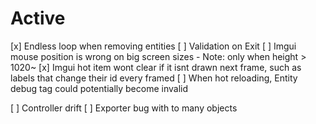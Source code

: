 

# Active

[x] Endless loop when removing entities
[ ] Validation on Exit
[ ] Imgui mouse position is wrong on big screen sizes - Note: only when height > 1020~
[x] Imgui hot item wont clear if it isnt drawn next frame, such as labels that change their id every framed
[ ] When hot reloading, Entity debug tag could potentially become invalid

[ ] Controller drift
[ ] Exporter bug with to many objects

